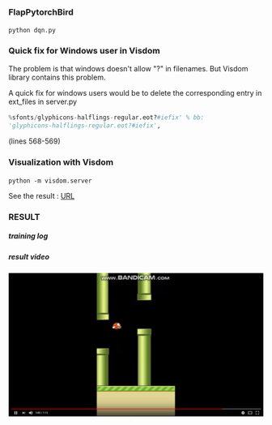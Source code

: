 ### FlapPytorchBird

`python dqn.py`

### Quick fix for Windows user in Visdom
The problem is that windows doesn't allow "?" in filenames. But Visdom library contains this problem.

A quick fix for windows users would be to delete the corresponding entry in ext_files in server.py

```python
%sfonts/glyphicons-halflings-regular.eot?#iefix' % bb:
'glyphicons-halflings-regular.eot?#iefix',

```
(lines 568-569)  

### Visualization with Visdom
`python -m visdom.server`

See the result : [URL](localhost:8097)

### RESULT
##### training log
[](/assets/result/result_1.png)
[](/assets/result/result_2.png)

##### result video
[![FlapPyTorchBird](/assets/result/result_3.png)](https://www.youtube.com/watch?v=WzAMlcJiYNQ "Flappy bird after Machine Learning")
